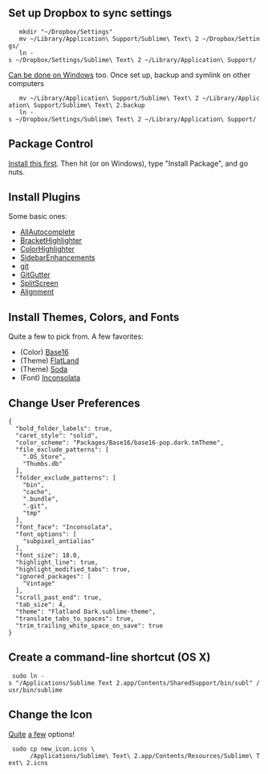 Set up Dropbox to sync settings
-------------------------------

`   mkdir "~/Dropbox/Settings"`  
`   mv ~/Library/Application\ Support/Sublime\ Text\ 2 ~/Dropbox/Settings/`  
`   ln -s ~/Dropbox/Settings/Sublime\ Text\ 2 ~/Library/Application\ Support/`

[Can be done on
Windows](http://misfoc.us/post/18018400006/syncing-sublime-text-2-settings-via-dropbox)
too. Once set up, backup and symlink on other computers

`   mv ~/Library/Application\ Support/Sublime\ Text\ 2 ~/Library/Application\ Support/Sublime\ Text\ 2.backup`  
`   ln -s ~/Dropbox/Settings/Sublime\ Text\ 2 ~/Library/Application\ Support/`

Package Control
---------------

[Install this first](https://sublime.wbond.net/installation). Then hit
(or on Windows), type "Install Package", and go nuts.

Install Plugins
---------------

Some basic ones:

-   [AllAutocomplete](https://github.com/alienhard/SublimeAllAutocomplete)
-   [BracketHighlighter](https://github.com/facelessuser/BracketHighlighter)
-   [ColorHighlighter](https://github.com/Monnoroch/ColorHighlighter)
-   [SidebarEnhancements](https://github.com/titoBouzout/SideBarEnhancements)
-   [git](https://github.com/kemayo/sublime-text-2-git/wiki)
-   [GitGutter](https://github.com/jisaacks/GitGutter)
-   [SplitScreen](https://github.com/spadgos/sublime-SplitScreen)
-   [Alignment](http://wbond.net/sublime_packages/alignment)

Install Themes, Colors, and Fonts
---------------------------------

Quite a few to pick from. A few favorites:

-   (Color) [Base16](https://github.com/chriskempson/base16)
-   (Theme) [FlatLand](https://github.com/thinkpixellab/flatland)
-   (Theme) [Soda](https://github.com/buymeasoda/soda-theme/)
-   (Font)
    [Inconsolata](http://levien.com/type/myfonts/inconsolata.html)

Change User Preferences
-----------------------

    {
      "bold_folder_labels": true,
      "caret_style": "solid",
      "color_scheme": "Packages/Base16/base16-pop.dark.tmTheme",
      "file_exclude_patterns": [
        ".DS_Store",
        "Thumbs.db"
      ],
      "folder_exclude_patterns": [
        "bin",
        "cache",
        ".bundle",
        ".git",
        "tmp"
      ],
      "font_face": "Inconsolata",
      "font_options": [
        "subpixel_antialias"
      ],
      "font_size": 18.0,
      "highlight_line": true,
      "highlight_modified_tabs": true,
      "ignored_packages": [
        "Vintage"
      ],
      "scroll_past_end": true,
      "tab_size": 4,
      "theme": "Flatland Dark.sublime-theme",
      "translate_tabs_to_spaces": true,
      "trim_trailing_white_space_on_save": true
    }

Create a command-line shortcut (OS X)
-------------------------------------

` sudo ln -s "/Applications/Sublime Text 2.app/Contents/SharedSupport/bin/subl" /usr/bin/sublime`

Change the Icon
---------------

[Quite](http://flynnduism.com/alternative-icons-for-sublime-text/) [a
few](http://dribbble.com/lucifr/buckets/32936-Sublime-Text-2-Replacement-Icons)
options!

` sudo cp new_icon.icns \`  
`      /Applications/Sublime\ Text\ 2.app/Contents/Resources/Sublime\ Text\ 2.icns`

